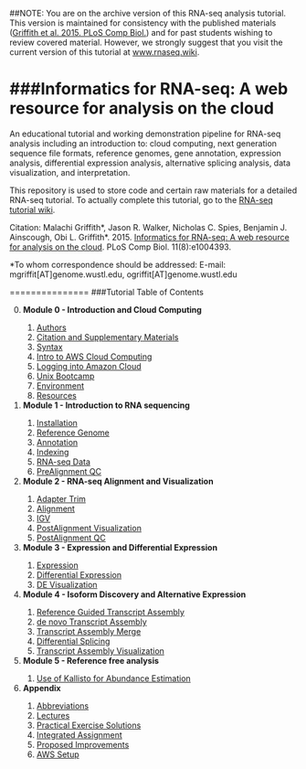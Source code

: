 ##NOTE: You are on the archive version of this RNA-seq analysis tutorial. This version is maintained for consistency with the published materials (<a href="http://dx.doi.org/10.1371/journal.pcbi.1004393">Griffith et al. 2015. PLoS Comp Biol.</a>) and for past students wishing to review covered material. However, we strongly suggest that you visit the current version of this tutorial at www.rnaseq.wiki. 

###Informatics for RNA-seq: A web resource for analysis on the cloud
===============
An educational tutorial and working demonstration pipeline for RNA-seq analysis including an introduction to: cloud computing, next generation sequence file formats, reference genomes, gene annotation, expression analysis, differential expression analysis, alternative splicing analysis, data visualization, and interpretation.

This repository is used to store code and certain raw materials for a detailed RNA-seq tutorial.  To actually complete this tutorial, go to the <a href="https://github.com/griffithlab/rnaseq_tutorial_v1/wiki">RNA-seq tutorial wiki</a>.

Citation:
Malachi Griffith\*, Jason R. Walker, Nicholas C. Spies, Benjamin J. Ainscough, Obi L. Griffith\*. 2015. <a href="http://dx.doi.org/10.1371/journal.pcbi.1004393">Informatics for RNA-seq: A web resource for analysis on the cloud</a>. PLoS Comp Biol. 11(8):e1004393.

\*To whom correspondence should be addressed: E-mail: mgriffit[AT]genome.wustl.edu, ogriffit[AT]genome.wustl.edu

===============
###Tutorial Table of Contents
<ol start="0">
  <li><strong>Module 0 - Introduction and Cloud Computing</strong></li>
  <ol start="i">
   <li><a href="https://github.com/griffithlab/rnaseq_tutorial_v1/wiki/Authors">Authors</a></li>
   <li><a href="https://github.com/griffithlab/rnaseq_tutorial_v1/wiki/Citation">Citation and Supplementary Materials</a></li>
   <li><a href="https://github.com/griffithlab/rnaseq_tutorial_v1/wiki/Syntax">Syntax</a></li>
   <li><a href="https://github.com/griffithlab/rnaseq_tutorial_v1/wiki/Intro-to-AWS-Cloud-Computing">Intro to AWS Cloud Computing</a></li>
   <li><a href="https://github.com/griffithlab/rnaseq_tutorial_v1/wiki/Logging-into-Amazon-Cloud">Logging into Amazon Cloud</a></li>
   <li><a href="https://github.com/griffithlab/rnaseq_tutorial_v1/wiki/Unix-Bootcamp">Unix Bootcamp</a></li>
   <li><a href="https://github.com/griffithlab/rnaseq_tutorial_v1/wiki/Environment">Environment</a></li>
   <li><a href="https://github.com/griffithlab/rnaseq_tutorial_v1/wiki/Resources">Resources</a></li>
  </ol>
  <li><strong>Module 1 - Introduction to RNA sequencing</strong></li>
  <ol start="i">
   <li><a href="https://github.com/griffithlab/rnaseq_tutorial_v1/wiki/Installation">Installation</a></li>
   <li><a href="https://github.com/griffithlab/rnaseq_tutorial_v1/wiki/Reference-Genome">Reference Genome</a></li>
   <li><a href="https://github.com/griffithlab/rnaseq_tutorial_v1/wiki/Annotation">Annotation</a></li>
   <li><a href="https://github.com/griffithlab/rnaseq_tutorial_v1/wiki/Indexing">Indexing</a></li>
   <li><a href="https://github.com/griffithlab/rnaseq_tutorial_v1/wiki/RNAseq-Data">RNA-seq Data</a></li>
   <li><a href="https://github.com/griffithlab/rnaseq_tutorial_v1/wiki/PreAlignment-QC">PreAlignment QC</a></li>
  </ol>
  <li><strong>Module 2 - RNA-seq Alignment and Visualization</strong></li>
  <ol start="i">
   <li><a href="https://github.com/griffithlab/rnaseq_tutorial_v1/wiki/Adapter-Trim">Adapter Trim</a></li>
   <li><a href="https://github.com/griffithlab/rnaseq_tutorial_v1/wiki/Alignment">Alignment</a></li>
   <li><a href="https://github.com/griffithlab/rnaseq_tutorial_v1/wiki/IGV-Tutorial">IGV</a></li>
   <li><a href="https://github.com/griffithlab/rnaseq_tutorial_v1/wiki/PostAlignment-Visualization">PostAlignment Visualization</a></li>
   <li><a href="https://github.com/griffithlab/rnaseq_tutorial_v1/wiki/PostAlignment-QC">PostAlignment QC</a></li>
  </ol>
  <li><strong>Module 3 - Expression and Differential Expression</strong></li>
  <ol start="i">
   <li><a href="https://github.com/griffithlab/rnaseq_tutorial_v1/wiki/Expression">Expression</a></li>
   <li><a href="https://github.com/griffithlab/rnaseq_tutorial_v1/wiki/Differential-Expression">Differential Expression</a></li>
   <li><a href="https://github.com/griffithlab/rnaseq_tutorial_v1/wiki/DE-Visualization">DE Visualization</a></li>
  </ol>
  <li><strong>Module 4 - Isoform Discovery and Alternative Expression</strong></li>
  <ol start="i">
   <li><a href="https://github.com/griffithlab/rnaseq_tutorial_v1/wiki/Reference-Guided-Transcript-Assembly">Reference Guided Transcript Assembly</a></li>
   <li><a href="https://github.com/griffithlab/rnaseq_tutorial_v1/wiki/de-novo-Transcript-Assembly">de novo Transcript Assembly</a></li>
   <li><a href="https://github.com/griffithlab/rnaseq_tutorial_v1/wiki/Transcript-Assembly-Merge">Transcript Assembly Merge</a></li>
   <li><a href="https://github.com/griffithlab/rnaseq_tutorial_v1/wiki/Differential-Splicing">Differential Splicing</a></li>
   <li><a href="https://github.com/griffithlab/rnaseq_tutorial_v1/wiki/Transcript-Assembly-Visualization">Transcript Assembly Visualization</a></li>
  </ol>
  <li><strong>Module 5 - Reference free analysis</strong></li>
   <ol start="i">  
   <li><a href="https://github.com/griffithlab/rnaseq_tutorial_v1/wiki/Kallisto">Use of Kallisto for Abundance Estimation</a></li>
  </ol>
  <li><strong>Appendix</strong></li>
  <ol start="i">
   <li><a href="https://github.com/griffithlab/rnaseq_tutorial_v1/wiki/Abbreviations">Abbreviations</a></li>
   <li><a href="https://github.com/griffithlab/rnaseq_tutorial_v1/wiki/Lectures">Lectures</a></li>
   <li><a href="https://github.com/griffithlab/rnaseq_tutorial_v1/wiki/Solutions">Practical Exercise Solutions</a></li>
   <li><a href="https://github.com/griffithlab/rnaseq_tutorial_v1/wiki/Integrated-Assignment">Integrated Assignment</a></li>
   <li><a href="https://github.com/griffithlab/rnaseq_tutorial_v1/wiki/Proposed-Improvements">Proposed Improvements</a></li>
   <li><a href="https://github.com/griffithlab/rnaseq_tutorial_v1/wiki/AWS-Setup">AWS Setup</a></li>
  </ol>
</ol>

